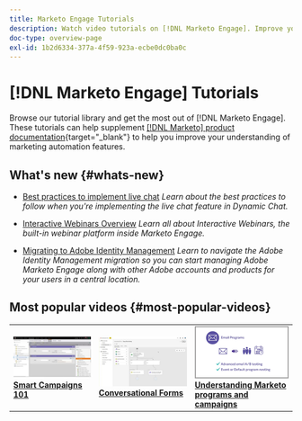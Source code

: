 ```yaml
---
title: Marketo Engage Tutorials
description: Watch video tutorials on [!DNL Marketo Engage]. Improve your understanding of how to use marketing automation features and more.
doc-type: overview-page
exl-id: 1b2d6334-377a-4f59-923a-ecbe0dc0ba0c
---
```

# [!DNL Marketo Engage] Tutorials

Browse our tutorial library and get the most out of [!DNL Marketo Engage]. These tutorials can help supplement [[!DNL Marketo] product documentation](https://experienceleague.adobe.com/docs/marketo/using/home.html){target="_blank"} to help you improve your understanding of marketing automation features. 

<!-- <div id="recs-overview-body-1"></div>
<div id="recs-overview-body-2"></div>
<div id="recs-overview-body-3"></div>
<div id="recs-overview-body-4"></div>
<div id="recs-overview-body-5"></div>
<div id="recs-overview-body-6"></div> -->

## What's new {#whats-new}

* [Best practices to implement live chat](https://experienceleague.adobe.com/en/docs/marketo-learn/tutorials/dynamic-chat/live-chat-best-practices.md)
_Learn about the best practices to follow when you're implementing the live chat feature in Dynamic Chat._

* [Interactive Webinars Overview](https://experienceleague.adobe.com/en/docs/marketo-learn/tutorials/events/interactive-webinars-overview)
_Learn all about Interactive Webinars, the built-in webinar platform inside Marketo Engage._

* [Migrating to Adobe Identity Management](https://experienceleague.adobe.com/en/docs/marketo-learn/tutorials/fundamentals/migrating-to-adobe-identity-management)
_Learn to navigate the Adobe Identity Management migration so you can start managing Adobe Marketo Engage along with other Adobe accounts and products for your users in a central location._

## Most popular videos {#most-popular-videos}

<table>
<tr>
<td>
<a href="https://experienceleague.adobe.com/en/docs/marketo-learn/tutorials/programs-and-campaigns/smart-campaigns-101"><img alt="thumbnail image for Smart Campaigns 101" src="assets/tutorials-homepage-1.png"></a>
<div><a href="https://experienceleague.adobe.com/en/docs/marketo-learn/tutorials/programs-and-campaigns/smart-campaigns-101"><strong>Smart Campaigns 101</strong></a></div>
</td>
<td>
<a href="https://experienceleague.adobe.com/en/docs/marketo-learn/tutorials/dynamic-chat/conversational-forms"><img alt="thumbnail image for Conversational Forms" src="assets/tutorials-homepage-2.png"></a>
<div><a href="https://experienceleague.adobe.com/en/docs/marketo-learn/tutorials/dynamic-chat/conversational-forms"><strong>Conversational Forms</strong></a></div>
</td>
<td>
<a href="https://experienceleague.adobe.com/en/docs/marketo-learn/tutorials/fundamentals/programs-and-campaigns"><img alt="Understanding Marketo programs and campaigns" src="assets/tutorials-homepage-3.png" /></a>
<div><a href="https://experienceleague.adobe.com/en/docs/marketo-learn/tutorials/fundamentals/programs-and-campaigns"><strong>Understanding Marketo programs and campaigns</strong></a></div>
</td>
</tr>
</table>
